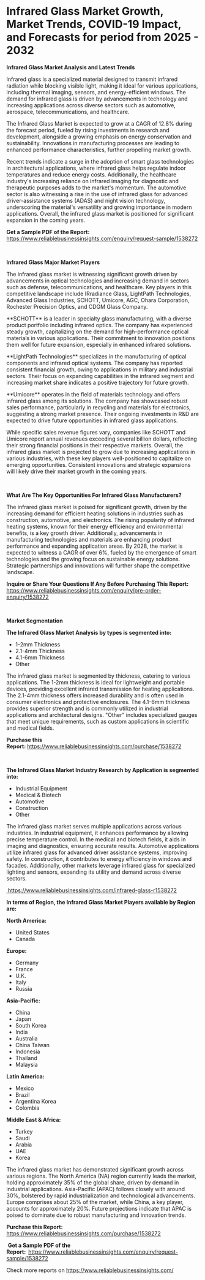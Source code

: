 <p><h1>Infrared Glass Market Growth, Market Trends, COVID-19 Impact, and Forecasts for period from 2025 - 2032</h1></p><p><strong>Infrared Glass Market Analysis and Latest Trends</strong></p>
<p><p>Infrared glass is a specialized material designed to transmit infrared radiation while blocking visible light, making it ideal for various applications, including thermal imaging, sensors, and energy-efficient windows. The demand for infrared glass is driven by advancements in technology and increasing applications across diverse sectors such as automotive, aerospace, telecommunications, and healthcare.</p><p>The Infrared Glass Market is expected to grow at a CAGR of 12.8% during the forecast period, fueled by rising investments in research and development, alongside a growing emphasis on energy conservation and sustainability. Innovations in manufacturing processes are leading to enhanced performance characteristics, further propelling market growth.</p><p>Recent trends indicate a surge in the adoption of smart glass technologies in architectural applications, where infrared glass helps regulate indoor temperatures and reduce energy costs. Additionally, the healthcare industry's increasing reliance on infrared imaging for diagnostic and therapeutic purposes adds to the market's momentum. The automotive sector is also witnessing a rise in the use of infrared glass for advanced driver-assistance systems (ADAS) and night vision technology, underscoring the material's versatility and growing importance in modern applications. Overall, the infrared glass market is positioned for significant expansion in the coming years.</p></p>
<p><strong>Get a Sample PDF of the Report:&nbsp;</strong> <a href="https://www.reliablebusinessinsights.com/enquiry/request-sample/1538272?utm_campaign=3045&utm_medium=2&utm_source=Github&utm_content=ia&utm_term=01042025&utm_id=infrared-glass">https://www.reliablebusinessinsights.com/enquiry/request-sample/1538272</a></p>
<p>&nbsp;</p>
<p><strong>Infrared Glass Major Market Players</strong></p>
<p><p>The infrared glass market is witnessing significant growth driven by advancements in optical technologies and increasing demand in sectors such as defense, telecommunications, and healthcare. Key players in this competitive landscape include IRradiance Glass, LightPath Technologies, Advanced Glass Industries, SCHOTT, Umicore, AGC, Ohara Corporation, Rochester Precision Optics, and CDGM Glass Company.</p><p>**SCHOTT** is a leader in specialty glass manufacturing, with a diverse product portfolio including infrared optics. The company has experienced steady growth, capitalizing on the demand for high-performance optical materials in various applications. Their commitment to innovation positions them well for future expansion, especially in enhanced infrared solutions.</p><p>**LightPath Technologies** specializes in the manufacturing of optical components and infrared optical systems. The company has reported consistent financial growth, owing to applications in military and industrial sectors. Their focus on expanding capabilities in the infrared segment and increasing market share indicates a positive trajectory for future growth.</p><p>**Umicore** operates in the field of materials technology and offers infrared glass among its solutions. The company has showcased robust sales performance, particularly in recycling and materials for electronics, suggesting a strong market presence. Their ongoing investments in R&D are expected to drive future opportunities in infrared glass applications.</p><p>While specific sales revenue figures vary, companies like SCHOTT and Umicore report annual revenues exceeding several billion dollars, reflecting their strong financial positions in their respective markets. Overall, the infrared glass market is projected to grow due to increasing applications in various industries, with these key players well-positioned to capitalize on emerging opportunities. Consistent innovations and strategic expansions will likely drive their market growth in the coming years.</p></p>
<p>&nbsp;</p>
<p><strong>What Are The Key Opportunities For Infrared Glass Manufacturers?</strong></p>
<p><p>The infrared glass market is poised for significant growth, driven by the increasing demand for efficient heating solutions in industries such as construction, automotive, and electronics. The rising popularity of infrared heating systems, known for their energy efficiency and environmental benefits, is a key growth driver. Additionally, advancements in manufacturing technologies and materials are enhancing product performance and expanding application areas. By 2028, the market is expected to witness a CAGR of over 6%, fueled by the emergence of smart technologies and the growing focus on sustainable energy solutions. Strategic partnerships and innovations will further shape the competitive landscape.</p></p>
<p><strong>Inquire or Share Your Questions If Any Before Purchasing This Report:</strong> <a href="https://www.reliablebusinessinsights.com/enquiry/pre-order-enquiry/1538272?utm_campaign=3045&utm_medium=2&utm_source=Github&utm_content=ia&utm_term=01042025&utm_id=infrared-glass">https://www.reliablebusinessinsights.com/enquiry/pre-order-enquiry/1538272</a></p>
<p>&nbsp;</p>
<p><strong>Market Segmentation</strong></p>
<p><strong>The Infrared Glass Market Analysis by types is segmented into:</strong></p>
<p><ul><li>1-2mm Thickness</li><li>2.1-4mm Thickness</li><li>4.1-6mm Thickness</li><li>Other</li></ul></p>
<p><p>The infrared glass market is segmented by thickness, catering to various applications. The 1-2mm thickness is ideal for lightweight and portable devices, providing excellent infrared transmission for heating applications. The 2.1-4mm thickness offers increased durability and is often used in consumer electronics and protective enclosures. The 4.1-6mm thickness provides superior strength and is commonly utilized in industrial applications and architectural designs. "Other" includes specialized gauges that meet unique requirements, such as custom applications in scientific and medical fields.</p></p>
<p><strong>Purchase this Report:&nbsp;</strong><a href="https://www.reliablebusinessinsights.com/purchase/1538272?utm_campaign=3045&utm_medium=2&utm_source=Github&utm_content=ia&utm_term=01042025&utm_id=infrared-glass">https://www.reliablebusinessinsights.com/purchase/1538272</a></p>
<p>&nbsp;</p>
<p><strong>The Infrared Glass Market Industry Research by Application is segmented into:</strong></p>
<p><ul><li>Industrial Equipment</li><li>Medical & Biotech</li><li>Automotive</li><li>Construction</li><li>Other</li></ul></p>
<p><p>The infrared glass market serves multiple applications across various industries. In industrial equipment, it enhances performance by allowing precise temperature control. In the medical and biotech fields, it aids in imaging and diagnostics, ensuring accurate results. Automotive applications utilize infrared glass for advanced driver assistance systems, improving safety. In construction, it contributes to energy efficiency in windows and facades. Additionally, other markets leverage infrared glass for specialized lighting and sensors, expanding its utility and demand across diverse sectors.</p></p>
<p><a href="https://www.reliablebusinessinsights.com/infrared-glass-r1538272?utm_campaign=3045&utm_medium=2&utm_source=Github&utm_content=ia&utm_term=01042025&utm_id=infrared-glass">&nbsp;https://www.reliablebusinessinsights.com/infrared-glass-r1538272</a></p>
<p><strong>In terms of Region, the Infrared Glass Market Players available by Region are:</strong></p>
<p>
    <p> <strong> North America: </strong>
        <ul>
            <li>United States</li>
            <li>Canada</li>
        </ul>
        </p> 
    <p> <strong> Europe: </strong>
        <ul>
            <li>Germany</li>
            <li>France</li>
            <li>U.K.</li>
            <li>Italy</li>
            <li>Russia</li>
        </ul>
        </p> 
    <p> <strong> Asia-Pacific: </strong>
        <ul>
            <li>China</li>
            <li>Japan</li>
            <li>South Korea</li>
            <li>India</li>
            <li>Australia</li>
            <li>China Taiwan</li>
            <li>Indonesia</li>
            <li>Thailand</li>
            <li>Malaysia</li>
        </ul>
        </p> 
    <p> <strong> Latin America: </strong>
        <ul>
            <li>Mexico</li>
            <li>Brazil</li>
            <li>Argentina Korea</li>
            <li>Colombia</li>
        </ul>
        </p> 
    <p> <strong> Middle East & Africa: </strong>
        <ul>
            <li>Turkey</li>
            <li>Saudi</li>
            <li>Arabia</li>
            <li>UAE</li>
            <li>Korea</li>
        </ul>
    </p>
    </p>
<p><p>The infrared glass market has demonstrated significant growth across various regions. The North America (NA) region currently leads the market, holding approximately 35% of the global share, driven by demand in industrial applications. Asia-Pacific (APAC) follows closely with around 30%, bolstered by rapid industrialization and technological advancements. Europe comprises about 25% of the market, while China, a key player, accounts for approximately 20%. Future projections indicate that APAC is poised to dominate due to robust manufacturing and innovation trends.</p></p>
<p><strong>Purchase this Report: </strong><a href="https://www.reliablebusinessinsights.com/purchase/1538272?utm_campaign=3045&utm_medium=2&utm_source=Github&utm_content=ia&utm_term=01042025&utm_id=infrared-glass">https://www.reliablebusinessinsights.com/purchase/1538272</a></p>
<p>&nbsp;<strong>Get a Sample PDF of the Report:&nbsp;&nbsp;</strong><a href="https://www.reliablebusinessinsights.com/enquiry/request-sample/1538272?utm_campaign=3045&utm_medium=2&utm_source=Github&utm_content=ia&utm_term=01042025&utm_id=infrared-glass">https://www.reliablebusinessinsights.com/enquiry/request-sample/1538272</a></p>
<p><strong></strong></p>
<p>Check more reports on <a href="https://www.reliablebusinessinsights.com/?utm_campaign=3045&utm_medium=2&utm_source=Github&utm_content=ia&utm_term=01042025&utm_id=infrared-glass">https://www.reliablebusinessinsights.com/</a></p>